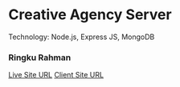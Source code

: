 # Creative Agency Server
Technology: Node.js, Express JS, MongoDB
### Ringku Rahman
[Live Site URL](https://creative-agency-96502.web.app/)
[Client Site URL](https://github.com/ringkurahman/creative-agency-client/)
